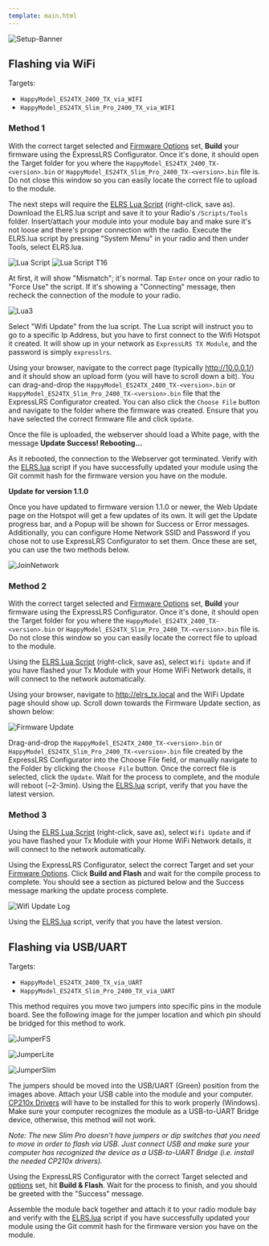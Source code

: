 ```yaml
---
template: main.html
---
```


![Setup-Banner](https://raw.githubusercontent.com/ExpressLRS/ExpressLRS-hardware/master/img/quick-start.png)

## Flashing via WiFi

Targets:

- `HappyModel_ES24TX_2400_TX_via_WIFI`
- `HappyModel_ES24TX_Slim_Pro_2400_TX_via_WIFI`

### Method 1

With the correct target selected and [Firmware Options](../../quick-start/firmware-options) set, **Build** your firmware using the ExpressLRS Configurator. Once it's done, it should open the Target folder for you where the `HappyModel_ES24TX_2400_TX-<version>.bin` or `HappyModel_ES24TX_Slim_Pro_2400_TX-<version>.bin` file is. Do not close this window so you can easily locate the correct file to upload to the module.

The next steps will require the [ELRS Lua Script](https://github.com/ExpressLRS/ExpressLRS/blob/master/src/lua/ELRS.lua?raw=true) (right-click, save as). Download the ELRS.lua script and save it to your Radio's `/Scripts/Tools` folder. Insert/attach your module into your module bay and make sure it's not loose and there's proper connection with the radio. Execute the ELRS.lua script by pressing "System Menu" in your radio and then under Tools, select ELRS.lua.

![Lua Script](https://github.com/ExpressLRS/ExpressLRS-Hardware/raw/master/img/wiki-from-discord/lua1.jpeg)
![Lua Script T16](https://github.com/ExpressLRS/ExpressLRS-Hardware/raw/master/img/wiki-from-discord/lua2)

At first, it will show "Mismatch"; it's normal. Tap `Enter` once on your radio to "Force Use" the script. If it's showing a "Connecting" message, then recheck the connection of the module to your radio.

![Lua3](../assets/images/lua3.jpg)

Select "Wifi Update" from the lua script. The Lua script will instruct you to go to a specific Ip Address, but you have to first connect to the Wifi Hotspot it created. It will show up in your network as `ExpressLRS TX Module`, and the password is simply `expresslrs`.

Using your browser, navigate to the correct page (typically http://10.0.0.1/) and it should show an upload form (you will have to scroll down a bit). You can drag-and-drop the `HappyModel_ES24TX_2400_TX-<version>.bin` or `HappyModel_ES24TX_Slim_Pro_2400_TX-<version>.bin` file that the ExpressLRS Configurator created. You can also click the `Choose File` button and navigate to the folder where the firmware was created. Ensure that you have selected the correct firmware file and click `Update`.

Once the file is uploaded, the webserver should load a White page, with the message **Update Success! Rebooting...**

As it rebooted, the connection to the Webserver got terminated. Verify with the [ELRS.lua](../../quick-start/tx-prep/#troubleshooting-lua-script) script if you have successfully updated your module using the Git commit hash for the firmware version you have on the module.

**Update for version 1.1.0**

Once you have updated to firmware version 1.1.0 or newer, the Web Update page on the Hotspot will get a few updates of its own. It will get the Update progress bar, and a Popup will be shown for Success or Error messages. Additionally, you can configure Home Network SSID and Password if you chose not to use ExpressLRS Configurator to set them. Once these are set, you can use the two methods below.

![JoinNetwork](../assets/images/web-joinnetwork.png)

### Method 2

With the correct target selected and [Firmware Options](../../quick-start/firmware-options) set, **Build** your firmware using the ExpressLRS Configurator. Once it's done, it should open the Target folder for you where the `HappyModel_ES24TX_2400_TX-<version>.bin` or `HappyModel_ES24TX_Slim_Pro_2400_TX-<version>.bin` file is. Do not close this window so you can easily locate the correct file to upload to the module.

Using the [ELRS Lua Script](https://github.com/ExpressLRS/ExpressLRS/blob/master/src/lua/ELRS.lua?raw=true) (right-click, save as), select `Wifi Update` and if you have flashed your Tx Module with your Home WiFi Network details, it will connect to the network automatically.

Using your browser, navigate to http://elrs_tx.local and the WiFi Update page should show up. Scroll down towards the Firmware Update section, as shown below:

![Firmware Update](../assets/images/web-firmwareupdate.png)

Drag-and-drop the `HappyModel_ES24TX_2400_TX-<version>.bin` or `HappyModel_ES24TX_Slim_Pro_2400_TX-<version>.bin` file created by the ExpressLRS Configurator into the Choose File field, or manually navigate to the Folder by clicking the `Choose File` button. Once the correct file is selected, click the `Update`. Wait for the process to complete, and the module will reboot (~2-3min). Using the [ELRS.lua](../../quick-start/tx-prep/#troubleshooting-lua-script) script, verify that you have the latest version.

### Method 3

Using the [ELRS Lua Script](https://github.com/ExpressLRS/ExpressLRS/blob/master/src/lua/ELRS.lua?raw=true) (right-click, save as), select `Wifi Update` and if you have flashed your Tx Module with your Home WiFi Network details, it will connect to the network automatically.

Using the ExpressLRS Configurator, select the correct Target and set your [Firmware Options](../../quick-start/firmware-options). Click **Build and Flash** and wait for the compile process to complete. You should see a section as pictured below and the Success message marking the update process complete.

![Wifi Update Log](../assets/images/WifiUpdateLog.png)

Using the [ELRS.lua](../../quick-start/tx-prep/#troubleshooting-lua-script) script, verify that you have the latest version.

## Flashing via USB/UART

Targets:

- `HappyModel_ES24TX_2400_TX_via_UART`
- `HappyModel_ES24TX_Slim_Pro_2400_TX_via_UART`

This method requires you move two jumpers into specific pins in the module board. See the following image for the jumper location and which pin should be bridged for this method to work.

![JumperFS](../assets/images/Jumper.jpg)

![JumperLite](../assets/images/Jumper-Lite.jpg)

![JumperSlim](../assets/images/Jumper-slim.jpg)

The jumpers should be moved into the USB/UART (Green) position from the images above. Attach your USB cable into the module and your computer. [CP210x Drivers](https://www.silabs.com/developers/usb-to-uart-bridge-vcp-drivers) will have to be installed for this to work properly (Windows). Make sure your computer recognizes the module as a USB-to-UART Bridge device, otherwise, this method will not work.

*Note: The new Slim Pro doesn't have jumpers or dip switches that you need to move in order to flash via USB. Just connect USB and make sure your computer has recognized the device as a USB-to-UART Bridge (i.e. install the needed CP210x drivers).*

Using the ExpressLRS Configurator with the correct Target selected and [options](../../quick-start/firmware-options) set, hit **Build & Flash**. Wait for the process to finish, and you should be greeted with the "Success" message.

Assemble the module back together and attach it to your radio module bay and verify with the [ELRS.lua](../../quick-start/tx-prep/#troubleshooting-lua-script) script if you have successfully updated your module using the Git commit hash for the firmware version you have on the module.